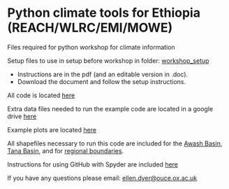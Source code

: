 # Python climate tools for Ethiopia (REACH/WLRC/EMI/MOWE)

Files required for python workshop for climate information

Setup files to use in setup before workshop in folder: [workshop_setup](https://github.com/Adaptive-climate-information-tools/collaborative_python/workshop_setup)

- Instructions are in the pdf (and an editable version in .doc). 
- Download the document and follow the setup instructions.

All code is located [here](https://github.com/Adaptive-climate-information-tools/collaborative_python/code)

Extra data files needed to run the example code are located in a google drive [here](https://drive.google.com/drive/folders/142f27xonWnUYldLK4wD464to7n0I_8SA?usp=sharing)

Example plots are located [here](https://github.com/Adaptive-climate-information-tools/collaborative_python/plots)

All shapefiles necessary to run this code are included for the [Awash Basin](https://github.com/Adaptive-climate-information-tools/collaborative_python/Awash), [Tana Basin](https://github.com/Adaptive-climate-information-tools/collaborative_python/LakeTana_WGS), and for [regional boundaries](https://github.com/Adaptive-climate-information-tools/collaborative_python/afr_g2014_2013_0).

Instructions for using GitHub with Spyder are included [here](https://github.com/Adaptive-climate-information-tools/collaborative_python/Nov2022_workshop_files/workshop_github.docx)

If you have any questions please email: ellen.dyer@ouce.ox.ac.uk

